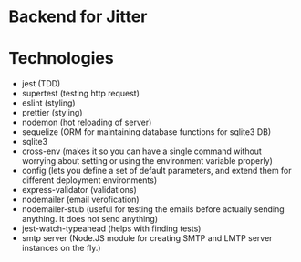 # Backend for Jitter

# Technologies

- jest (TDD)
- supertest (testing http request)
- eslint (styling)
- prettier (styling)
- nodemon (hot reloading of server)
- sequelize (ORM for maintaining database functions for sqlite3 DB)
- sqlite3
- cross-env (makes it so you can have a single command without worrying about setting or using the environment variable properly)
- config (lets you define a set of default parameters, and extend them for different deployment environments)
- express-validator (validations)
- nodemailer (email verofication)
- nodemailer-stub (useful for testing the emails before actually sending anything. It does not send anything)
- jest-watch-typeahead (helps with finding tests)
- smtp server (Node.JS module for creating SMTP and LMTP server instances on the fly.)

